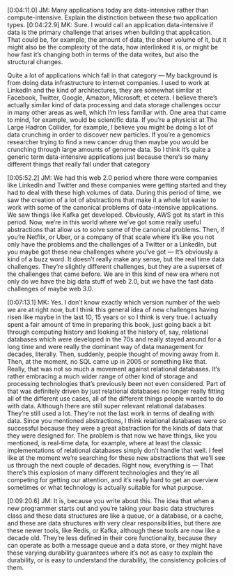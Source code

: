[0:04:11.0] JM: Many applications today are data-intensive rather than compute-intensive.
Explain the distinction between these two application types.
[0:04:22.9] MK: Sure. I would call an application data-intensive if data is the primary challenge
that arises when building that application. That could be, for example, the amount of data, the sheer volume of it, but it might also be the complexity of the data, how interlinked it is, or might be how fast it’s changing both in terms of the data writes, but also the structural changes.

Quite a lot of applications which fall in that category — My background is from doing data infrastructure to internet companies. I used to work at LinkedIn and the kind of architectures, they are somewhat similar at Facebook, Twitter, Google, Amazon, Microsoft, et cetera. I believe
there’s actually similar kind of data processing and data storage challenges occur in many other areas as well, which I’m less familiar with.
One area that came to mind, for example, would be scientific data. If you’re a physicist at The Large Hadron Collider, for example, I believe you might be doing a lot of data crunching in order to discover new particles. If you’re a genomics researcher trying to find a new cancer drug then maybe you would be crunching through large amounts of genome data. So I think it’s quite a
generic term data-intensive applications just because there’s so many different things that really fall under that category

[0:05:52.2] JM: We had this web 2.0 period where there were companies like LinkedIn and Twitter and these companies were getting started and they had to deal with these high volumes of data. During this period of time, we saw the creation of a lot of abstractions that make it a whole lot easier to work with some of the canonical problems of data-intensive applications.
We saw things like Kafka get developed. Obviously, AWS got its start in this period. Now, we’re in this world where we’ve got some really useful abstractions that allow us to solve some of the canonical problems. Then, if you’re Netflix, or Uber, or a company of that scale where it’s like you not only have the problems and the challenges of a Twitter or a LinkedIn, but you maybe got these new challenges where you’ve got — It’s obviously a kind of a buzz word. It doesn’t really make any sense, but the real time data challenges. They’re slightly different challenges, but they are a superset of the challenges that came before. We are in this kind of new era where not only do we have the big data stuff of web 2.0, but we have the fast data challenges of maybe web 3.0.

[0:07:13.1] MK: Yes. I don’t know exactly which version number of the web we are at right now, but I think this general idea of new challenges having risen like maybe in the last 10, 15 years or so I think is very true. I actually spent a fair amount of time in preparing this book, just going
back a bit through computing history and looking at the history of, say, relational databases which were developed in the 70s and really stayed around for a long time and were really the dominant way of data management for decades, literally. Then, suddenly, people thought of moving away from it. Then, at the moment, no SQL came up in 2005 or something like that. Really, that was not so much a movement against relational databases. It’s rather embracing a much wider range of other kind of storage and processing
technologies that’s previously been not even considered. Part of that was definitely driven by just relational databases no longer really fitting all of the different use cases, all of the different things people wanted to do with data. Although there are still super relevant relational databases. They’re still used a lot. They’re not the last work in terms of dealing with data. Since you mentioned abstractions, I think relational databases were so successful because they were a great abstraction for the kinds of data that they were designed for. The problem is that now we have things, like you mentioned, is real-time data, for example, where at least the
classic implementations of relational databases simply don’t handle that well. I feel like at the moment we’re searching for these new abstractions that we’ll see us through the next couple of decades. Right now, everything is — That there’s this explosion of many different technologies and they’re all competing for getting our attention, and it’s really hard to
get an overview sometimes or what technology is actually suitable for what purpose.

[0:09:20.6] JM: It is, because you write about this. The idea that when a new programmer starts out and you’re taking your basic data structures class and these data structures are like a queue, or a database, or a cache, and these are data structures with very clear responsibilities,
but there are these newer tools, like Redis, or Kafka, although these tools are now like a decade
old. They’re less defined in their core functionality, because they can operate as both a
message queue and a data store, or they might have these varying durability guarantees where
it’s not as easy to explain the durability, or is easy to understand the durability, the consistency
policies of them.
